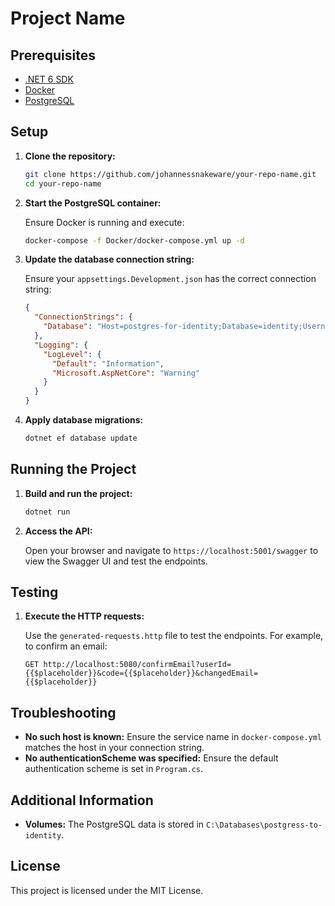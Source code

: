 # Project Name

## Prerequisites

- [.NET 6 SDK](https://dotnet.microsoft.com/download/dotnet/6.0)
- [Docker](https://www.docker.com/get-started)
- [PostgreSQL](https://www.postgresql.org/download/)

## Setup

1. **Clone the repository:**

    ```sh
    git clone https://github.com/johannessnakeware/your-repo-name.git
    cd your-repo-name
    ```

2. **Start the PostgreSQL container:**

    Ensure Docker is running and execute:

    ```sh
    docker-compose -f Docker/docker-compose.yml up -d
    ```

3. **Update the database connection string:**

    Ensure your `appsettings.Development.json` has the correct connection string:

    ```json
    {
      "ConnectionStrings": {
        "Database": "Host=postgres-for-identity;Database=identity;Username=postgres;Password=postgres;Include Error Detail=true"
      },
      "Logging": {
        "LogLevel": {
          "Default": "Information",
          "Microsoft.AspNetCore": "Warning"
        }
      }
    }
    ```

4. **Apply database migrations:**

    ```sh
    dotnet ef database update
    ```

## Running the Project

1. **Build and run the project:**

    ```sh
    dotnet run
    ```

2. **Access the API:**

    Open your browser and navigate to `https://localhost:5001/swagger` to view the Swagger UI and test the endpoints.

## Testing

1. **Execute the HTTP requests:**

    Use the `generated-requests.http` file to test the endpoints. For example, to confirm an email:

    ```http
    GET http://localhost:5080/confirmEmail?userId={{$placeholder}}&code={{$placeholder}}&changedEmail={{$placeholder}}
    ```

## Troubleshooting

- **No such host is known:** Ensure the service name in `docker-compose.yml` matches the host in your connection string.
- **No authenticationScheme was specified:** Ensure the default authentication scheme is set in `Program.cs`.

## Additional Information

- **Volumes:** The PostgreSQL data is stored in `C:\Databases\postgress-to-identity`.

## License

This project is licensed under the MIT License.